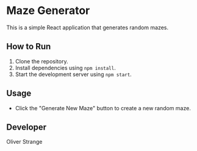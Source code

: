# Maze Generator

This is a simple React application that generates random mazes.

## How to Run

1. Clone the repository.
2. Install dependencies using `npm install`.
3. Start the development server using `npm start`.

## Usage

- Click the "Generate New Maze" button to create a new random maze.

## Developer

Oliver Strange
